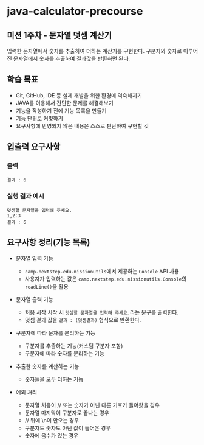 # java-calculator-precourse
## 미션 1주차 - 문자열 덧셈 계산기
입력한 문자열에서 숫자를 추출하여 더하는 계산기를 구현한다. 구분자와 숫자로 이루어진 문자열에서 숫자를 추출하여 결과값을 반환하면 된다.

## 학습 목표
- Git, GitHub, IDE 등 실제 개발을 위한 환경에 익숙해지기
- JAVA를 이용해서 간단한 문제를 해결해보기
- 기능을 작성하기 전에 기능 목록을 만들기
- 기능 단위로 커밋하기
- 요구사항에 반영되지 않은 내용은 스스로 판단하여 구현할 것

## 입출력 요구사항
### 출력 
```
결과 : 6
```

### 실행 결과 예시
```angular2html
덧셈할 문자열을 입력해 주세요.
1,2:3
결과 : 6
```

## 요구사항 정리(기능 목록)
- 문자열 입력 기능
  - ```camp.nextstep.edu.missionutils```에서 제공하는 ```Console``` API 사용
  - 사용자가 입력하는 값은 ```camp.nextstep.edu.missionutils.Console```의 ```readLine()```을 활용

- 문자열 출력 기능
  - 처음 시작 시작 시 ```덧셈할 문자열을 입력해 주세요.```라는 문구를 출력한다.
  - 덧셈 결과 값을 ```결과 : (덧셈결과)``` 형식으로 반환한다.

- 구분자에 따라 문자를 분리하는 기능
  - 구분자를 추출하는 기능(커스텀 구분자 포함)
  - 구분자에 따라 숫자를 분리하는 기능
  
- 추출한 숫자를 계산하는 기능
  - 숫자들을 모두 더하는 기능

- 예외 처리
    - 문자열 처음이 // 또는 숫자가 아닌 다른 기호가 들어왔을 경우
    - 문자열 마지막이 구분자로 끝나는 경우
    - // 뒤에 \n이 안오는 경우
    - 구분자도 숫자도 아닌 값이 들어온 경우
    - 숫자에 음수가 있는 경우